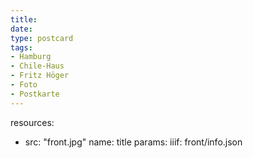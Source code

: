 ```yaml
---
title:
date:
type: postcard
tags:
- Hamburg
- Chile-Haus
- Fritz Höger
- Foto
- Postkarte
---
```

resources:
- src: "front.jpg"
  name: title
  params:
    iiif: front/info.json
